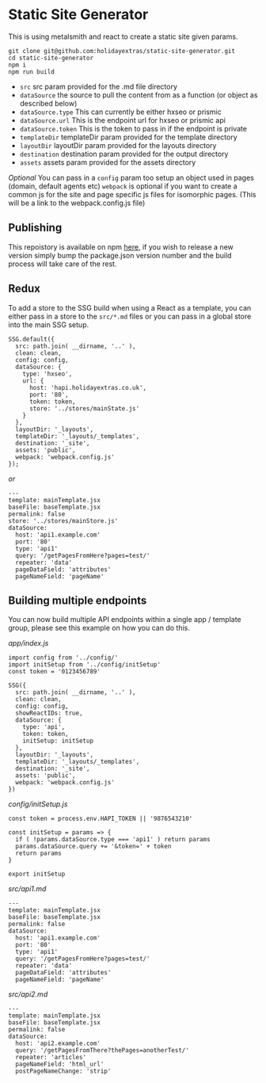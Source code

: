 # Static Site Generator

This is using metalsmith and react to create a static site given params.

```
git clone git@github.com:holidayextras/static-site-generator.git
cd static-site-generator
npm i
npm run build
```

- `src` src param provided for the .md file directory
- `dataSource` the source to pull the content from as a function (or object as described below)
- `dataSource.type` This can currently be either hxseo or prismic
- `dataSource.url` This is the endpoint url for hxseo or prismic api
- `dataSource.token` This is the token to pass in if the endpoint is private
- `templateDir` templateDir param provided for the template directory
- `layoutDir` layoutDir param provided for the layouts directory
- `destination` destination param provided for the output directory
- `assets` assets param provided for the assets directory

*Optional*
You can pass in a `config` param too setup an object used in pages (domain, default agents etc)
`webpack` is optional if you want to create a common js for the site and page specific js files for isomorphic pages. (This will be a link to the webpack.config.js file)

## Publishing
This repoistory is available on npm [here](https://www.npmjs.com/package/@holidayextras/static-site-generator), if you wish to release a new version simply bump the package.json version number and the build process will take care of the rest.

## Redux
To add a store to the SSG build when using a React as a template, you can either pass in a store to the `src/*.md` files or you can pass in a global store into the main SSG setup.
```
SSG.default({
  src: path.join( __dirname, '..' ),
  clean: clean,
  config: config,
  dataSource: {
    type: 'hxseo',
    url: {
      host: 'hapi.holidayextras.co.uk',
      port: '80',
      token: token,
      store: '../stores/mainState.js'
    }
  },
  layoutDir: '_layouts',
  templateDir: '_layouts/_templates',
  destination: '_site',
  assets: 'public',
  webpack: 'webpack.config.js'
});
```
*or*
```
---
template: mainTemplate.jsx
baseFile: baseTemplate.jsx
permalink: false
store: '../stores/mainStore.js'
dataSource:
  host: 'api1.example.com'
  port: '80'
  type: 'api1'
  query: '/getPagesFromHere?pages=test/'
  repeater: 'data'
  pageDataField: 'attributes'
  pageNameField: 'pageName'
```

## Building multiple endpoints
You can now build multiple API endpoints within a single app / template group, please see this example on how you can do this.

*app/index.js*
```
import config from '../config/'
import initSetup from '../config/initSetup'
const token = '0123456789'

SSG({
  src: path.join( __dirname, '..' ),
  clean: clean,
  config: config,
  showReactIDs: true,
  dataSource: {
    type: 'api',
    token: token,
    initSetup: initSetup
  },
  layoutDir: '_layouts',
  templateDir: '_layouts/_templates',
  destination: '_site',
  assets: 'public',
  webpack: 'webpack.config.js'
})
```

*config/initSetup.js*
```
const token = process.env.HAPI_TOKEN || '9876543210'

const initSetup = params => {
  if ( !params.dataSource.type === 'api1' ) return params
  params.dataSource.query += '&token=' + token
  return params
}

export initSetup
```

*src/api1.md*
```
---
template: mainTemplate.jsx
baseFile: baseTemplate.jsx
permalink: false
dataSource:
  host: 'api1.example.com'
  port: '80'
  type: 'api1'
  query: '/getPagesFromHere?pages=test/'
  repeater: 'data'
  pageDataField: 'attributes'
  pageNameField: 'pageName'
```

*src/api2.md*
```
---
template: mainTemplate.jsx
baseFile: baseTemplate.jsx
permalink: false
dataSource:
  host: 'api2.example.com'
  query: '/getPagesFromThere?thePages=anotherTest/'
  repeater: 'articles'
  pageNameField: 'html_url'
  postPageNameChange: 'strip'
```

